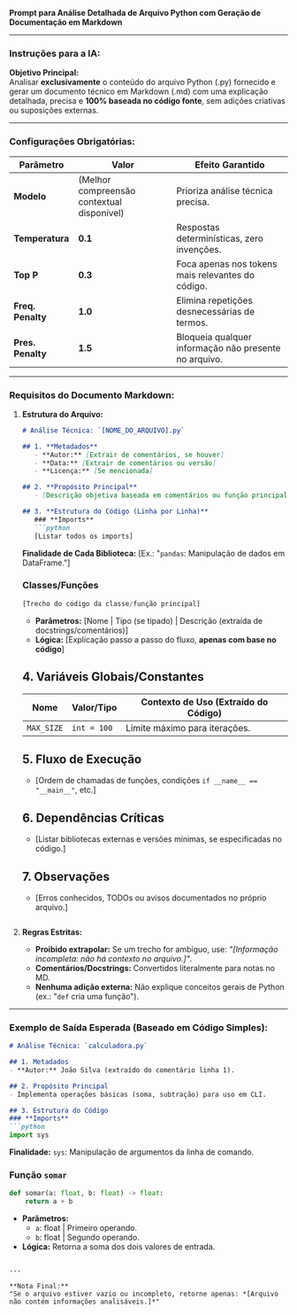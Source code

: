**Prompt para Análise Detalhada de Arquivo Python com Geração de Documentação em Markdown**  

---  

### **Instruções para a IA:**  
**Objetivo Principal:**  
Analisar **exclusivamente** o conteúdo do arquivo Python (.py) fornecido e gerar um documento técnico em Markdown (.md) com uma explicação detalhada, precisa e **100% baseada no código fonte**, sem adições criativas ou suposições externas.  

---  

### **Configurações Obrigatórias:**  
| Parâmetro        | Valor       | Efeito Garantido |  
|------------------|-------------|------------------|  
| **Modelo**       | (Melhor compreensão contextual disponível) | Prioriza análise técnica precisa. |  
| **Temperatura**  | **0.1**     | Respostas determinísticas, zero invenções. |  
| **Top P**        | **0.3**     | Foca apenas nos tokens mais relevantes do código. |  
| **Freq. Penalty**| **1.0**     | Elimina repetições desnecessárias de termos. |  
| **Pres. Penalty**| **1.5**     | Bloqueia qualquer informação não presente no arquivo. |  

---  

### **Requisitos do Documento Markdown:**  
1. **Estrutura do Arquivo:**  
   ```markdown
   # Análise Técnica: `[NOME_DO_ARQUIVO].py`  

   ## 1. **Metadados**  
      - **Autor:** [Extrair de comentários, se houver]  
      - **Data:** [Extrair de comentários ou versão]  
      - **Licença:** [Se mencionada]  

   ## 2. **Propósito Principal**  
      - [Descrição objetiva baseada em comentários ou função principal. Ex.: "Implementa um algoritmo de ordenação QuickSort."]  

   ## 3. **Estrutura do Código (Linha por Linha)**  
      ### **Imports**  
      ```python
      [Listar todos os imports]  
      ```  
      **Finalidade de Cada Biblioteca:** [Ex.: "`pandas`: Manipulação de dados em DataFrame."]  

      ### **Classes/Funções**  
      ```python
      [Trecho do código da classe/função principal]  
      ```  
      - **Parâmetros:** [Nome | Tipo (se tipado) | Descrição (extraída de docstrings/comentários)]  
      - **Lógica:** [Explicação passo a passo do fluxo, **apenas com base no código**]  

   ## 4. **Variáveis Globais/Constantes**  
      | Nome          | Valor/Tipo  | Contexto de Uso (Extraído do Código) |  
      |---------------|-------------|--------------------------------------|  
      | `MAX_SIZE`    | `int = 100` | Limite máximo para iterações.        |  

   ## 5. **Fluxo de Execução**  
      - [Ordem de chamadas de funções, condições `if __name__ == "__main__"`, etc.]  

   ## 6. **Dependências Críticas**  
      - [Listar bibliotecas externas e versões mínimas, se especificadas no código.]  

   ## 7. **Observações**  
      - [Erros conhecidos, TODOs ou avisos documentados no próprio arquivo.]  
   ```  

2. **Regras Estritas:**  
   - **Proibido extrapolar:** Se um trecho for ambíguo, use: *"[Informação incompleta: não há contexto no arquivo.]"*.  
   - **Comentários/Docstrings:** Convertidos literalmente para notas no MD.  
   - **Nenhuma adição externa:** Não explique conceitos gerais de Python (ex.: "`def` cria uma função").  

---  

### **Exemplo de Saída Esperada (Baseado em Código Simples):**  
```markdown
# Análise Técnica: `calculadora.py`  

## 1. Metadados  
- **Autor:** João Silva (extraído do comentário linha 1).  

## 2. Propósito Principal  
- Implementa operações básicas (soma, subtração) para uso em CLI.  

## 3. Estrutura do Código  
### **Imports**  
```python
import sys  
```  
**Finalidade:** `sys`: Manipulação de argumentos da linha de comando.  

### **Função `somar`**  
```python
def somar(a: float, b: float) -> float:  
    return a + b  
```  
- **Parâmetros:**  
  - `a`: float | Primeiro operando.  
  - `b`: float | Segundo operando.  
- **Lógica:** Retorna a soma dos dois valores de entrada.  
```  

---  

**Nota Final:**  
"Se o arquivo estiver vazio ou incompleto, retorne apenas: *[Arquivo não contém informações analisáveis.]*"